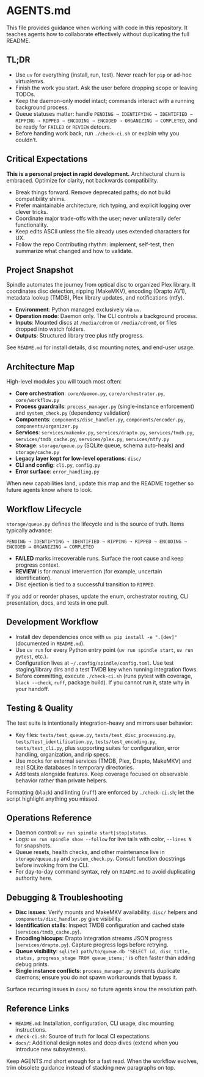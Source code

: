 # AGENTS.md

This file provides guidance when working with code in this repository. It teaches agents how to collaborate effectively without duplicating the full README.

## TL;DR

- Use `uv` for everything (install, run, test). Never reach for `pip` or ad-hoc virtualenvs.
- Finish the work you start. Ask the user before dropping scope or leaving TODOs.
- Keep the daemon-only model intact; commands interact with a running background process.
- Queue statuses matter: handle `PENDING → IDENTIFYING → IDENTIFIED → RIPPING → RIPPED → ENCODING → ENCODED → ORGANIZING → COMPLETED`, and be ready for `FAILED` or `REVIEW` detours.
- Before handing work back, run `./check-ci.sh` or explain why you couldn’t.

## Critical Expectations

**This is a personal project in rapid development.** Architectural churn is embraced. Optimize for clarity, not backwards compatibility.

- Break things forward. Remove deprecated paths; do not build compatibility shims.
- Prefer maintainable architecture, rich typing, and explicit logging over clever tricks.
- Coordinate major trade-offs with the user; never unilaterally defer functionality.
- Keep edits ASCII unless the file already uses extended characters for UX.
- Follow the repo Contributing rhythm: implement, self-test, then summarize what changed and how to validate.

## Project Snapshot

Spindle automates the journey from optical disc to organized Plex library. It coordinates disc detection, ripping (MakeMKV), encoding (Drapto AV1), metadata lookup (TMDB), Plex library updates, and notifications (ntfy).

- **Environment**: Python managed exclusively via `uv`.
- **Operation mode**: Daemon only. The CLI controls a background process.
- **Inputs**: Mounted discs at `/media/cdrom` or `/media/cdrom0`, or files dropped into watch folders.
- **Outputs**: Structured library tree plus ntfy progress.

See `README.md` for install details, disc mounting notes, and end-user usage.

## Architecture Map

High-level modules you will touch most often:

- **Core orchestration**: `core/daemon.py`, `core/orchestrator.py`, `core/workflow.py`
- **Process guardrails**: `process_manager.py` (single-instance enforcement) and `system_check.py` (dependency validation)
- **Components**: `components/disc_handler.py`, `components/encoder.py`, `components/organizer.py`
- **Services**: `services/makemkv.py`, `services/drapto.py`, `services/tmdb.py`, `services/tmdb_cache.py`, `services/plex.py`, `services/ntfy.py`
- **Storage**: `storage/queue.py` (SQLite queue, schema auto-heals) and `storage/cache.py`
- **Legacy layer kept for low-level operations**: `disc/`
- **CLI and config**: `cli.py`, `config.py`
- **Error surface**: `error_handling.py`

When new capabilities land, update this map and the README together so future agents know where to look.

## Workflow Lifecycle

`storage/queue.py` defines the lifecycle and is the source of truth. Items typically advance:

```
PENDING → IDENTIFYING → IDENTIFIED → RIPPING → RIPPED → ENCODING → ENCODED → ORGANIZING → COMPLETED
```

- **FAILED** marks irrecoverable runs. Surface the root cause and keep progress context.
- **REVIEW** is for manual intervention (for example, uncertain identification).
- Disc ejection is tied to a successful transition to `RIPPED`.

If you add or reorder phases, update the enum, orchestrator routing, CLI presentation, docs, and tests in one pull.

## Development Workflow

- Install dev dependencies once with `uv pip install -e ".[dev]"` (documented in `README.md`).
- Use `uv run` for every Python entry point (`uv run spindle start`, `uv run pytest`, etc.).
- Configuration lives at `~/.config/spindle/config.toml`. Use test staging/library dirs and a test TMDB key when running integration flows.
- Before committing, execute `./check-ci.sh` (runs pytest with coverage, `black --check`, `ruff`, package build). If you cannot run it, state why in your handoff.

## Testing & Quality

The test suite is intentionally integration-heavy and mirrors user behavior:

- Key files: `tests/test_queue.py`, `tests/test_disc_processing.py`, `tests/test_identification.py`, `tests/test_encoding.py`, `tests/test_cli.py`, plus supporting suites for configuration, error handling, organization, and rip specs.
- Use mocks for external services (TMDB, Plex, Drapto, MakeMKV) and real SQLite databases in temporary directories.
- Add tests alongside features. Keep coverage focused on observable behavior rather than private helpers.

Formatting (`black`) and linting (`ruff`) are enforced by `./check-ci.sh`; let the script highlight anything you missed.

## Operations Reference

- Daemon control: `uv run spindle start|stop|status`.
- Logs: `uv run spindle show --follow` for live tails with color, `--lines N` for snapshots.
- Queue resets, health checks, and other maintenance live in `storage/queue.py` and `system_check.py`. Consult function docstrings before invoking from the CLI.
- For day-to-day command syntax, rely on `README.md` to avoid duplicating authority here.

## Debugging & Troubleshooting

- **Disc issues**: Verify mounts and MakeMKV availability. `disc/` helpers and `components/disc_handler.py` give visibility.
- **Identification stalls**: Inspect TMDB configuration and cached state (`services/tmdb_cache.py`).
- **Encoding hiccups**: Drapto integration streams JSON progress (`services/drapto.py`). Capture progress logs before retrying.
- **Queue visibility**: `sqlite3 path/to/queue.db 'SELECT id, disc_title, status, progress_stage FROM queue_items;'` is often faster than adding debug prints.
- **Single instance conflicts**: `process_manager.py` prevents duplicate daemons; ensure you do not spawn workarounds that bypass it.

Surface recurring issues in `docs/` so future agents know the resolution path.

## Reference Links

- `README.md`: Installation, configuration, CLI usage, disc mounting instructions.
- `check-ci.sh`: Source of truth for local CI expectations.
- `docs/`: Additional design notes and deep dives (extend when you introduce new subsystems).

Keep AGENTS.md short enough for a fast read. When the workflow evolves, trim obsolete guidance instead of stacking new paragraphs on top.
